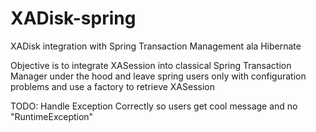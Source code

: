 XADisk-spring
=============

XADisk integration with Spring Transaction Management ala Hibernate

Objective is to integrate XASession into classical Spring Transaction Manager under the hood and leave spring users only with configuration problems and use a factory to retrieve XASession


TODO: Handle Exception Correctly so users get cool message and no "RuntimeException"
